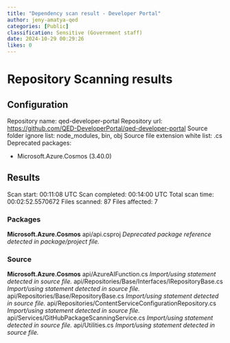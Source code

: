 ```yaml
---
title: "Dependency scan result - Developer Portal"
author: jeny-amatya-qed
categories: [Public]
classification: Sensitive (Government staff)
date: 2024-10-29 00:29:26 
likes: 0
---
```


# Repository Scanning results
## Configuration
Repository name: qed-developer-portal
Repository url: https://github.com/QED-DeveloperPortal/qed-developer-portal
Source folder ignore list: node_modules, bin, obj
Source file extension white list: .cs
Deprecated packages:
- Microsoft.Azure.Cosmos (3.40.0)
## Results
Scan start: 00:11:08 UTC
Scan completed: 00:14:00 UTC
Total scan time: 00:02:52.5570672
Files scanned: 87
Files affected: 7
### Packages
**Microsoft.Azure.Cosmos**
api/api.csproj
*Deprecated package reference detected in package/project file.*
### Source
**Microsoft.Azure.Cosmos**
api/AzureAIFunction.cs
*Import/using statement detected in source file.*
api/Repositories/Base/Interfaces/IRepositoryBase.cs
*Import/using statement detected in source file.*
api/Repositories/Base/RepositoryBase.cs
*Import/using statement detected in source file.*
api/Repositories/ContentServiceConfigurationRepository.cs
*Import/using statement detected in source file.*
api/Services/GitHubPackageScanningService.cs
*Import/using statement detected in source file.*
api/Utilities.cs
*Import/using statement detected in source file.*

